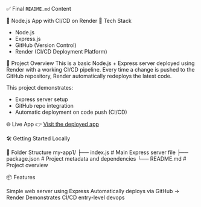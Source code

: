 ✅ Final `README.md` Content

🚀 Node.js App with CI/CD on Render
🔧 Tech Stack
- Node.js
- Express.js
- GitHub (Version Control)
- Render (CI/CD Deployment Platform)

📖 Project Overview
This is a basic Node.js + Express server deployed using Render with a working CI/CD pipeline. Every time a change is pushed to the GitHub repository, Render automatically redeploys the latest code.

This project demonstrates:
- Express server setup
- GitHub repo integration
- Automatic deployment on code push (CI/CD)

🌐 Live App
👉 [Visit the deployed app](https://my-app1-1-9e84.onrender.com)

🛠️ Getting Started Locally

📁 Folder Structure
my-app1/
├── index.js          # Main Express server file
├── package.json      # Project metadata and dependencies
└── README.md         # Project overview

📦 Features

 Simple web server using Express
 Automatically deploys via GitHub → Render
 Demonstrates CI/CD entry-level devops


